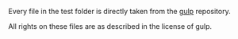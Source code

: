 Every file in the test folder is directly taken from the [gulp](https://github.com/gulpjs/gulp) repository. 

All rights on these files are as described in the license of gulp.